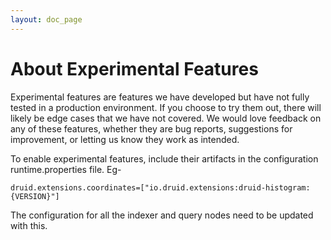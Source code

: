 ```yaml
---
layout: doc_page
---
```

# About Experimental Features
Experimental features are features we have developed but have not fully tested in a production environment. If you choose to try them out, there will likely be edge cases that we have not covered. We would love feedback on any of these features, whether they are bug reports, suggestions for improvement, or letting us know they work as intended.


To enable experimental features, include their artifacts in the configuration runtime.properties file. Eg-

```
druid.extensions.coordinates=["io.druid.extensions:druid-histogram:{VERSION}"]
```

The configuration for all the indexer and query nodes need to be updated with this.

